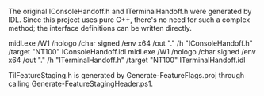 The original IConsoleHandoff.h and ITerminalHandoff.h were generated by IDL. Since this project uses pure C++, there's no need for such a complex method; the interface definitions can be written directly.

midl.exe /W1 /nologo /char signed /env x64 /out ".\" /h "IConsoleHandoff.h" /target "NT100" IConsoleHandoff.idl
midl.exe /W1 /nologo /char signed /env x64 /out ".\" /h "ITerminalHandoff.h" /target "NT100" ITerminalHandoff.idl

TilFeatureStaging.h is generated by Generate-FeatureFlags.proj through calling Generate-FeatureStagingHeader.ps1.